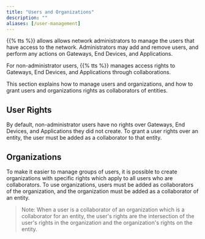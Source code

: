 ```yaml
---
title: "Users and Organizations"
description: ""
aliases: [/user-management]
---
```


{{% tts %}} allows allows network administrators to manage the users that have access to the network. Administrators may add and remove users, and perform any actions on Gateways, End Devices, and Applications.

For non-administrator users, {{% tts %}} manages access rights to Gateways, End Devices, and Applications through collaborations.

This section explains how to manage users and organizations, and how to grant users and organizations rights as collaborators of entities.

<!--more-->

## User Rights

By default, non-administrator users have no rights over Gateways, End Devices, and Applications they did not create. To grant a user rights over an entity, the user must be added as a collaborator to that entity.

## Organizations

To make it easier to manage groups of users, it is possible to create organizations with specific rights which apply to all users who are collaborators. To use organizations, users must be added as collaborators of the organization, and the organization must be added as a collaborator of an entity. 

>Note: When a user is a collaborator of an organization which is a collaborator for an entity, the user's rights are the intersection of the user's rights in the organization and the organization's rights on the entity.
